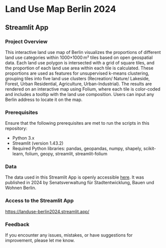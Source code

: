 # Land Use Map Berlin 2024
## Streamlit App

### Project Overview
This interactive land use map of Berlin visualizes the proportions of different land use categories within 1000×1000 m² tiles based on open geospatial data. Each land use polygon is intersected with a grid of square tiles, and the proportion of each land use area within each tile is calculated. These proportions are used as features for unsupervised k-means clustering, grouping tiles into five land use clusters (Recreation/ Nature/ Lakeside, Forest, Urban Residential, Agriculture, Urban-Industrial). The results are rendered on an interactive map using Folium, where each tile is color-coded and includes a tooltip with the land use composition. Users can input any Berlin address to locate it on the map.

### Prerequisites
Ensure that the following prerequisites are met to run the scripts in this repository:

- Python 3.x
- Streamlit (version 1.43.2)
- Required Python libraries: pandas, geopandas, numpy, shapely, scikit-learn, folium, geopy, streamlit, streamlit-folium

### Data
The data used in this Streamlit App is openly accessible [here](https://daten.berlin.de/datensaetze/alkis-berlin-tatsachliche-nutzung-wfs-0ee77a1d). It was published in 2024 by Senatsverwaltung für Stadtentwicklung, Bauen und Wohnen Berlin.

### Access to the Streamlit App

https://landuse-berlin2024.streamlit.app/

### Feedback

If you encounter any issues, mistakes, or have suggestions for improvement, please let me know.
